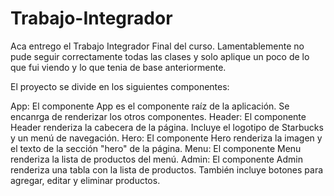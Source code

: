 # Trabajo-Integrador

Aca entrego el Trabajo Integrador Final del curso. Lamentablemente no pude seguir correctamente todas las clases y solo aplique un poco de lo que fui viendo y lo que tenia de base anteriormente. 

El proyecto se divide en los siguientes componentes:

App: El componente App es el componente raíz de la aplicación. Se encanrga de renderizar los otros componentes.
Header: El componente Header renderiza la cabecera de la página. Incluye el logotipo de Starbucks y un menú de navegación.
Hero: El componente Hero renderiza la imagen y el texto de la sección "hero" de la página.
Menu: El componente Menu renderiza la lista de productos del menú.
Admin: El componente Admin renderiza una tabla con la lista de productos. También incluye botones para agregar, editar y eliminar productos.


